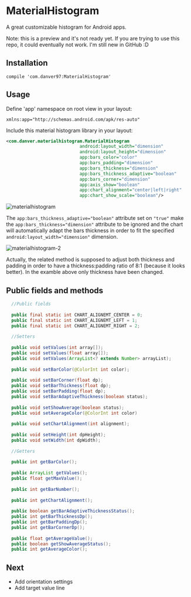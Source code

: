 # MaterialHistogram
A great customizable histogram for Android apps.

Note: this is a preview and it's not ready yet. If you are trying to use this repo, it could eventually not work. I'm still new in GitHub :D

## Installation
```
compile 'com.danver97:MaterialHistogram'
```
## Usage

Define 'app' namespace on root view in your layout:
```
xmlns:app="http://schemas.android.com/apk/res-auto"
```
Include this material histogram library in your layout:
```xml
<com.danver.materialhistogram.MaterialHistogram
                            android:layout_width="dimension"
                            android:layout_height="dimension"
                            app:bars_color="color"
                            app:bars_padding="dimension"
                            app:bars_thickness="dimension"
                            app:bars_thickness_adaptive="boolean"
                            app:bars_corner="dimension"
                            app:axis_show="boolean"
                            app:chart_alignment="center|left|right"
                            app:chart_show_scale="boolean"/>
```

![materialhistogram](https://cloud.githubusercontent.com/assets/28715404/26629481/e95eef5a-4602-11e7-83c5-a033aff04eeb.png)

The ```app:bars_thickness_adaptive="boolean"``` attribute set on ```"true"``` make the ```app:bars_thickness="dimension"``` attribute to be ignored and the chart will automatically adapt the bars thickness in order to fit the specified ```android:layout_width="dimension"``` dimension.

![materialhistogram-2](https://cloud.githubusercontent.com/assets/28715404/26695775/6252f37a-470c-11e7-959a-bc64699c6222.png)

Actually, the related method is supposed to adjust both thickness and padding in order to have a thickness:padding ratio of 8:1 (because it looks better). In the examble above only thickness have been changed.

## Public fields and methods

```java
  //Public fields
  
  public final static int CHART_ALIGNEMT_CENTER = 0;
  public final static int CHART_ALIGNEMT_LEFT = 1;
  public final static int CHART_ALIGNEMT_RIGHT = 2;
  
  //Setters
  
  public void setValues(int array[]);
  public void setValues(float array[]);
  public void setValues(ArrayList<? extends Number> arrayList);
  
  public void setBarColor(@ColorInt int color);
  
  public void setBarCorner(float dp);
  public void setBarThickness(float dp);
  public void setBarPadding(float dp);
  public void setBarAdaptiveThickness(boolean status);
  
  public void setShowAverage(boolean status);
  public void setAverageColor(@ColorInt int color)
  
  public void setChartAlignment(int alignment);
  
  public void setHeight(int dpHeight);
  public void setWidth(int dpWidth);
  
  //Getters
  
  public int getBarColor();
  
  public ArrayList getValues();
  public float getMaxValue();
  
  public int getBarNumber();
  
  public int getChartAlignment();
  
  public boolean getBarAdaptiveThicknessStatus();
  public int getBarThicknessDp();
  public int getBarPaddingDp();
  public int getBarCornerDp();
  
  public float getAverageValue();
  public boolean getShowAverageStatus();
  public int getAverageColor();

```

## Next

- Add orientation settings
- Add target value line

